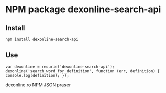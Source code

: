 NPM package dexonline-search-api
================================

## Install ##

`npm install dexonline-search-api`

## Use ##
`
var dexonline = requrie('dexonline-search-api');
dexonline('search_word_for_definition', function (err, definition) {
  console.log(definition);
});
`


dexonline.ro NPM JSON praser
